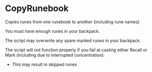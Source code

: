 # CopyRunebook
Copies runes from one runebook to another (including rune names)

You must have enough runes in your backpack.

The script may overwrite any spare marked runes in your backpack.

The script will not function properly if you fail at casting either Recall or Mark (including due to interrupted concentration):
	
   * This may result in skipped runes
